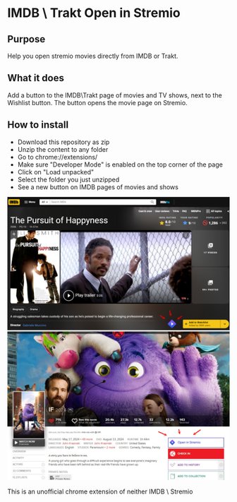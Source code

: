 # IMDB \ Trakt Open in Stremio

## Purpose

Help you open stremio movies directly from IMDB or Trakt.

## What it does

Add a button to the IMDB\Trakt page of movies and TV shows, next to the Wishlist button. The button opens the movie page on Stremio.

## How to install

- Download this repository as zip
- Unzip the content to any folder
- Go to chrome://extensions/
- Make sure "Developer Mode" is enabled on the top corner of the page
-  Click on "Load unpacked" 
- Select the folder you just unzipped
- See a new button on IMDB pages of movies and shows

![Screenshot](screenshot-stremio-imdb.png)
![Screenshot](screenshot-stremio-trakt.png)

This is an unofficial chrome extension of neither IMDB \ Stremio